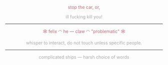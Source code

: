 

<p align="center" style="color:#B76E79;">
  stop the car, or,
</p>

<p align="center" style="color:#A9A9A9;">
  ill fucking kill you!
</p>

---

<p align="center" style="color:#B76E79;">
🕸️  felix ◠  he — claw  ◠  "problematic"	🕸️
</p>

<p align="center" style="color:#A9A9A9;">
  whisper to interact, do not touch unless specific people.
</p>

---

<p align="center" style="color:#A9A9A9;">
  complicated ships  —  harsh choice of words
</p>
